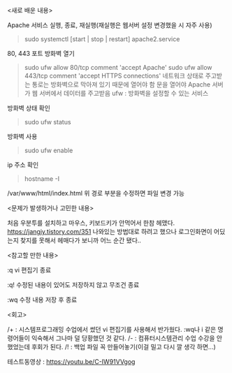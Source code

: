 <새로 배운 내용>

Apache 서비스 실행, 종료, 재실행(재실행은 웹서버 설정 변경했을 시 자주 사용)
> sudo systemctl [start | stop | restart] apache2.service

80, 443 포트 방화벽 열기
> sudo ufw allow 80/tcp comment 'accept Apache'
> sudo ufw allow 443/tcp comment 'accept HTTPS connections'
네트워크 상태로 주고받는 통로는 방화벽으로 막아져 있기 때문에 열어야 함
문을 열어야 Apache 서버가 웹 서버에서 데이터를 주고받음
ufw : 방화벽을 설정할 수 있는 서비스

방화벽 상태 확인
> sudo ufw status

방화벽 사용
> sudo ufw enable

ip 주소 확인
> hostname -I

/var/www/html/index.html
위 경로 부분을 수정하면 파일 변경 가능

<문제가 발생하거나 고민한 내용>

처음 우분투를 설치하고 마우스, 키보드키가 안먹어서 한참 헤맸다.
https://jangjy.tistory.com/351
나와있는 방법대로 하려고 했으나 로그인화면이 어딨는지 찾지를 못해서 헤매다가 보니까 어느 순간 됐다..

<참고할 만한 내용>

:q vi 편집기 종료

:q! 수정된 내용이 있어도 저장하지 않고 무조건 종료

:wq 수정 내용 저장 후 종료

<회고>

/+ : 시스템프로그래밍 수업에서 썼던 vi 편집기를 사용해서 반가웠다. :wq나 i 같은 명령어들이 익숙해서 그나마 덜 당황했던 것 같다.
/- : 컴퓨터시스템관리 수업 수강을 안했었는데 후회가 된다.
/! : 백업 파일 꼭 만들어놓기(이걸 밀고 다시 깔 생각 하면...)

테스트동영상 : https://youtu.be/C-IW91VVgog
